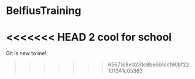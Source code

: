 # BelfiusTraining
<<<<<<< HEAD
2 cool for school
=======
Git is new to me!
>>>>>>> 65671c8e0231c8be6b1cc190bf22101341c05363

